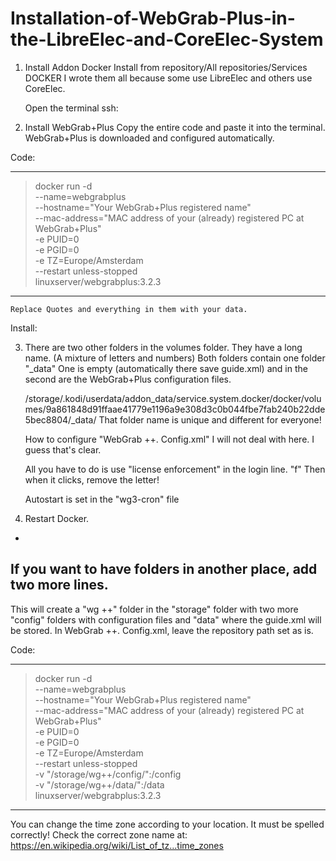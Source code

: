 # Installation-of-WebGrab-Plus-in-the-LibreElec-and-CoreElec-System


1.  Install Addon Docker
Install from repository/All repositories/Services    DOCKER
I wrote them all because some use LibreElec and others use CoreElec.

    Open the terminal ssh:

2.  Install WebGrab+Plus
Copy the entire code and paste it into the terminal. WebGrab+Plus is downloaded and configured automatically.
 
Code:

-----------------------------------------------------------------------------------------------------------------------------------------------

>docker run -d \
  --name=webgrabplus \
  --hostname="Your WebGrab+Plus registered name" \
  --mac-address="MAC address of your (already) registered PC at WebGrab+Plus" \
  -e PUID=0 \
  -e PGID=0 \
  -e TZ=Europe/Amsterdam \
  --restart unless-stopped \
  linuxserver/webgrabplus:3.2.3

 ---------------------------------------------------------------------------------------------------------------------------------------------- 
  
    Replace Quotes and everything in them with your data.

Install:

3.  There are two other folders in the volumes folder. They have a long name. (A mixture of letters and numbers) 
    Both folders contain one folder  "_data"
    One is empty (automatically there save guide.xml) and in the second are the WebGrab+Plus configuration files.

    /storage/.kodi/userdata/addon_data/service.system.docker/docker/volumes/9a861848d91ffaae41779e1196a9e308d3c0b044fbe7fab240b22dde5bec8804/_data/
    That folder name is unique and different for everyone!

    How to configure "WebGrab ++. Config.xml" I will not deal with here. I guess that's clear. 

    All you have to do is use "license enforcement" in the login line. "f" Then when it clicks, remove the letter!

    Autostart is set in the "wg3-cron" file

4.  Restart Docker.



-
If you want to have folders in another place, add two more lines.
-

This will create a "wg ++" folder in the "storage" folder with two more "config" folders with configuration files and "data" where the guide.xml will be stored. In WebGrab ++. Config.xml, leave the repository path set as is.

Code:

-----------------------------------------------------------------------------------------------------------------------------------------------

>docker run -d \
  --name=webgrabplus \
  --hostname="Your WebGrab+Plus registered name" \
  --mac-address="MAC address of your (already) registered PC at WebGrab+Plus" \
  -e PUID=0 \
  -e PGID=0 \
  -e TZ=Europe/Amsterdam \
  --restart unless-stopped \
  -v "/storage/wg++/config/":/config \
  -v "/storage/wg++/data/":/data \
  linuxserver/webgrabplus:3.2.3
  
------------------------------------------------------------------------------------------------------------------------------------------------                    
You can change the time zone according to your location. It must be spelled correctly!
Check the correct zone name at:
https://en.wikipedia.org/wiki/List_of_tz...time_zones 

